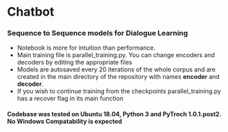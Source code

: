 # Chatbot
### Sequence to Sequence models for Dialogue Learning
* Notebook is more for intuition than performance. 
* Main training file is parallel_training.py. You can change encoders and decoders by editing the appropriate files
* Models are autosaved every 20 iterations of the whole corpus and are created in the main directory of the repository with names __encoder__ and __decoder__.
* If you wish to continue training from the checkpoints parallel_training.py has a recover flag in its main function

#### Codebase was tested on Ubuntu 18.04, Python 3 and PyTroch 1.0.1.post2. No Windows Compatability is expected
